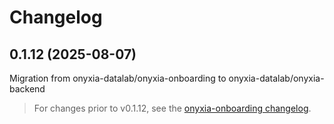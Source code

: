 # Changelog

## 0.1.12 (2025-08-07)

Migration from onyxia-datalab/onyxia-onboarding to onyxia-datalab/onyxia-backend

> For changes prior to v0.1.12, see the [onyxia-onboarding changelog](https://github.com/onyxia-datalab/onyxia-onboarding/blob/main/CHANGELOG.md).
